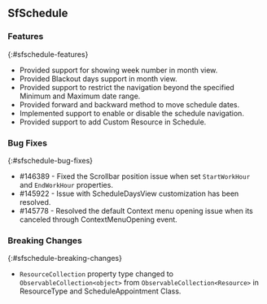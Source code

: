 ## SfSchedule

### Features
{:#sfschedule-features}

* Provided support for showing week number in month view.
* Provided Blackout days support in month view.
* Provided support to restrict the navigation beyond the specified Minimum and Maximum date range.
* Provided forward and backward method to move schedule dates.
* Implemented support to enable or disable the schedule navigation.
* Provided support to add Custom Resource in Schedule.

### Bug Fixes
{:#sfschedule-bug-fixes}

* \#146389 - Fixed the Scrollbar position issue when set `StartWorkHour` and `EndWorkHour` properties.
* \#145922 - Issue with ScheduleDaysView customization has been resolved.
* \#145778 - Resolved the default Context menu opening issue when its canceled through ContextMenuOpening event.

### Breaking Changes
{:#sfschedule-breaking-changes}

* `ResourceCollection` property type changed to `ObservableCollection<object>` from `ObservableCollection<Resource>` in ResourceType and ScheduleAppointment Class.

